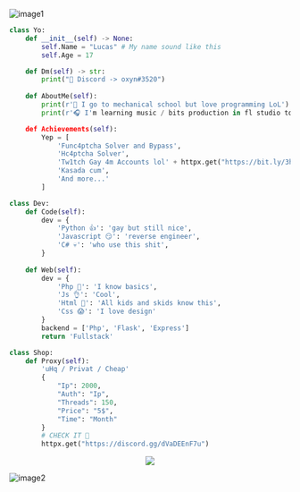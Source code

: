![image1](https://cdn.discordapp.com/attachments/998922127333920788/1041467321413283871/wave_3.svg)

```python
class Yo:
    def __init__(self) -> None:
        self.Name = "Lucas" # My name sound like this 
        self.Age = 17

    def Dm(self) -> str:
        print("👋 Discord -> oxyn#3520")
    
    def AboutMe(self):
        print(r'🔧 I go to mechanical school but love programming LoL')
        print(r'🎧 I'm learning music / bits production in fl studio too cuz its cool')

    def Achievements(self):
        Yep = [
            'Func4ptcha Solver and Bypass',
            'Hc4ptcha Solver',
            'Tw1tch Gay 4m Accounts lol' + httpx.get("https://bit.ly/3hG1LE7"), # ScreenShot
            'Kasada cum',
            'And more...'
        ]

class Dev:
    def Code(self):
        dev = {
            'Python 👍': 'gay but still nice',
            'Javascript 😏': 'reverse engineer',
            'C# 💀': 'who use this shit',
        } 
    
    def Web(self):
        dev = {
            'Php 🧐': 'I know basics',
            'Js 👌': 'Cool',
            'Html 🤙': 'All kids and skids know this',
            'Css 😱': 'I love design'
        }
        backend = ['Php', 'Flask', 'Express']
        return 'Fullstack'

class Shop:
    def Proxy(self):
        'uHq / Privat / Cheap'
        {
            "Ip": 2000,
            "Auth": "Ip",
            "Threads": 150,
            "Price": "5$",
            "Time": "Month"
        }
        # CHECK IT 👀
        httpx.get("https://discord.gg/dVaDEEnF7u")
```

<p align="center"> <img src="https://github-readme-stats.vercel.app/api?username=OxynDev&theme=tokyonight&show_icons=true"> </p>

![image2](https://cdn.discordapp.com/attachments/998922127333920788/1041466645610246274/wave_2.svg)

